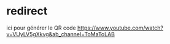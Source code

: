 # redirect

ici pour générer le QR code
https://www.youtube.com/watch?v=VUyLV5gXkvg&ab_channel=ToMaToLAB
